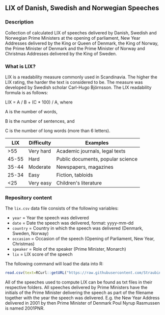 LIX of Danish, Swedish and Norwegian Speeches
---

### Description

Collection of calculated LIX of speeches delivered by Danish, Swedish and Norwegian Prime Ministers at the opening of parliament, New Year Addresses delivered by the King or Queen of Denmark, the King of Norway, the Prime Minister of Denmark and the Prime Minister of Norway and Christmas Addresses delivered by the King of Sweden.

### What is LIX?

LIX is a readability measure commonly used in Scandinavia. The higher the LIX rating, the harder the text is considered to be. The measure was developed by Swedish scholar Carl-Hugo Björnsson. The LIX readability formula is as follows:

LIX = A / B + (C * 100) / A, where

A is the number of words,

B is the number of sentences, and

C is the number of long words (more than 6 letters).

| LIX   | Difficulty | Examples                          |
| ----- | ---------- | --------------------------------- |
| >55   | Very hard  | Academic journals, legal texts    |
| 45-55 | Hard       | Public documents, popular science |
| 35-44 | Moderate   | Newspapers, magazines             |
| 25-34 | Easy       | Fiction, tabloids                 |
| <25   | Very easy  | Children's literature             |

### Repository content

The `lix.csv` data file consists of the following variables:

- `year` = Year the speech was delivered
- `date` = Date the speech was delivered, format: yyyy-mm-dd
- `country` = Country in which the speech was delivered (Denmark, Sweden, Norway)
- `occasion` = Occasion of the speech (Opening of Parliament, New Year, Christmas)
- `speaker` = Role of the speaker (Prime Minister, Monarch)
- `lix` = LIX score of the speech

The following command will load the data into R:

``` R
read.csv(text=RCurl::getURL("https://raw.githubusercontent.com/Straubinger/lix/master/lix.csv"))
```

All of the speeches used to compute LIX can be found as txt files in their respective folders. All speeches delivered by Prime Ministers have the initials of the Prime Minister delivering the speech as part of the filename together with the year the speech was delivered. E.g. the New Year Address delivered in 2001 by then Prime Minister of Denmark Poul Nyrup Rasmussen is named 2001PNR.
